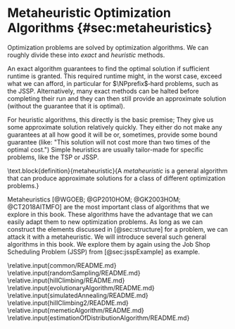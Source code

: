# Metaheuristic Optimization Algorithms {#sec:metaheuristics}

Optimization problems are solved by optimization algorithms.
We can roughly divide these into *exact* and *heuristic* methods.

An exact algorithm guarantees to find the optimal solution if sufficient runtime is granted.
This required runtime might, in the worst case, exceed what we can afford, in particular for $\NPprefix$&#8209;hard problems, such as the JSSP.
Alternatively, many exact methods can be halted before completing their run and they can then still provide an approximate solution (without the guarantee that it is optimal).

For heuristic algorithms, this directly is the basic premise;
They give us some approximate solution relatively quickly.
They either do not make any guarantees at all how good it will be or, sometimes, provide some bound guarantee (like: "This solution will not cost more than two times of the optimal cost.")
Simple heuristics are usually tailor-made for specific problems, like the TSP or JSSP.

\text.block{definition}{metaheuristic}{A *metaheuristic* is a general algorithm that can produce approximate solutions for a class of different optimization problems.}

Metaheuristics&nbsp;[@WGOEB; @GP2010HOM; @GK2003HOM; @CT2018AITMFO] are the most important class of algorithms that we explore in this book.
These algorithms have the advantage that we can easily adapt them to new optimization problems.
As long as we can construct the elements discussed in [@sec:structure] for a problem, we can attack it with a metaheuristic.
We will introduce several such general algorithms in this book.
We explore them by again using the Job Shop Scheduling Problem (JSSP) from [@sec:jsspExample] as example.

\relative.input{common/README.md}
\relative.input{randomSampling/README.md}
\relative.input{hillClimbing/README.md}
\relative.input{evolutionaryAlgorithm/README.md}
\relative.input{simulatedAnnealing/README.md}
\relative.input{hillClimbing2/README.md}
\relative.input{memeticAlgorithm/README.md}
\relative.input{estimationOfDistributionAlgorithm/README.md}
